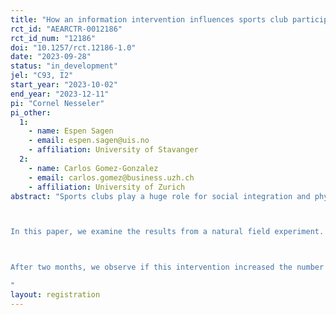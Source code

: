 ```yaml
---
title: "How an information intervention influences sports club participation. Results from a natural field experiment"
rct_id: "AEARCTR-0012186"
rct_id_num: "12186"
doi: "10.1257/rct.12186-1.0"
date: "2023-09-28"
status: "in_development"
jel: "C93, I2"
start_year: "2023-10-02"
end_year: "2023-12-11"
pi: "Cornel Nesseler"
pi_other:
  1:
    - name: Espen Sagen
    - email: espen.sagen@uis.no
    - affiliation: University of Stavanger
  2:
    - name: Carlos Gomez-Gonzalez
    - email: carlos.gomez@business.uzh.ch
    - affiliation: University of Zurich
abstract: "Sports clubs play a huge role for social integration and physical fitness for children in many countries. However, several groups are underrepresented in these clubs. Permanently increasing sports club participation has been proven to be difficult.

In this paper, we examine the results from a natural field experiment. We provide elementary school pupils in Rogaland, Norway, with information leaflets about sports clubs in their vicinity. These leaflets contain information about sport type, name and contact of the club, club address, and club webpage. The main information is available in Norwegian, English, Russian, and Arabic. 

After two months, we observe if this intervention increased the number of children joining a sports club. The findings are relevant for governing institutions and policy-makers as the setting makes it possible to scale the experiment up. Researchers studying social integration may find the novel method used here of considerable interest.
"
layout: registration
---
```


